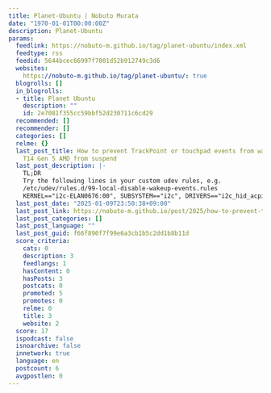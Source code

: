 ```yaml
---
title: Planet-Ubuntu | Nobuto Murata
date: "1970-01-01T00:00:00Z"
description: Planet-Ubuntu
params:
  feedlink: https://nobuto-m.github.io/tag/planet-ubuntu/index.xml
  feedtype: rss
  feedid: 5644bcec66997f7001d52b912749c3d6
  websites:
    https://nobuto-m.github.io/tag/planet-ubuntu/: true
  blogrolls: []
  in_blogrolls:
  - title: Planet Ubuntu
    description: ""
    id: 2e7081f355cc59bbf52d230711c6cd29
  recommended: []
  recommender: []
  categories: []
  relme: {}
  last_post_title: How to prevent TrackPoint or touchpad events from waking up ThinkPad
    T14 Gen 5 AMD from suspend
  last_post_description: |-
    TL;DR
    Try the following lines in your custom udev rules, e.g.
    /etc/udev/rules.d/99-local-disable-wakeup-events.rules
    KERNEL=="i2c-ELAN0676:00", SUBSYSTEM=="i2c", DRIVERS=="i2c_hid_acpi",
  last_post_date: "2025-01-09T23:50:38+09:00"
  last_post_link: https://nobuto-m.github.io/post/2025/how-to-prevent-trackpoint-events-from-waking-up-thinkpad-t14-gen-5-amd-from-suspend/
  last_post_categories: []
  last_post_language: ""
  last_post_guid: f66f890f7f99e6a3cb1b5c2dd1b8b11d
  score_criteria:
    cats: 0
    description: 3
    feedlangs: 1
    hasContent: 0
    hasPosts: 3
    postcats: 0
    promoted: 5
    promotes: 0
    relme: 0
    title: 3
    website: 2
  score: 17
  ispodcast: false
  isnoarchive: false
  innetwork: true
  language: en
  postcount: 6
  avgpostlen: 0
---
```

